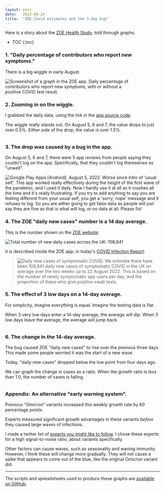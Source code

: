 ```yaml
---
layout: post
date:   2022-08-24
title:  "ZOE Covid estimates and the 3 day bug"
---
```


Here is a story about the [ZOE Health Study](ZOE-health-study), told through graphs.

[ZOE-health-study]: https://en.wikipedia.org/wiki/Zoe_Health_Study

* TOC
{:toc}

### 1. "Daily percentage of contributors who report new symptoms."

There is a big wiggle in early August.

<p style="max-width: 417px">
  <img src="/assets/for-post/2022-08-24-zoe-covid-3-day-bug/newly_symptomatic_contributors.png" alt="Screenshot of a graph in the ZOE app.  Daily percentage of contributors who report new symptoms, with or without a positive COVID test result.">
</p>

### 2. Zooming in on the wiggle.

I grabbed the daily data, using the link in the [app source code](https://github.com/zoe/covid-tracker-react-native/blob/2.7.1-ota-34/src/core/content/ContentService.ts#L124).

The wiggle really stands out.  On August 5, 6 and 7, the value drops to just over 0.5%.  Either side of the drop, the value is over 1.5%.

<img src="/assets/for-post/2022-08-24-zoe-covid-3-day-bug/newly_sick_table.png" alt="">

### 3. The drop was caused by a bug in the app.

On August 5, 6 and 7, there were 5 app reviews from people saying they couldn't log on the app.  Specifically, that they couldn't log themselves as "unwell".

<img src="/assets/for-post/2022-08-24-zoe-covid-3-day-bug/app_review.png" alt="Google Play Apps [Android]. August 5, 2022.
Worse since intro of 'usual self'. This app worked really effectively during the height of the first wave of the pandemic, and I used it daily. Now I hardly use it at all as it crashes all the time and it's really frustrating. If you try to add anything to say you are feeling different from your usual self, you get a 'sorry, nope' message and it refuses to log. So you are either going to get false data as people will just say they are fine as that is what will log, or no data at all. Please fix!">

### 4. The ZOE "daily new cases" number is a 14 day average.

This is the number shown on the [ZOE website](https://health-study.joinzoe.com/data):

<img src="/assets/for-post/2022-08-24-zoe-covid-3-day-bug/cases_screenshot.png" alt="Total number of new daily cases across the UK: 108,841">

It is described inside the ZOE app, in today's [COVID Infection Report](https://storage.googleapis.com/covid-public-data/report/zoe_health_study_report_20220824.pdf):

<blockquote style="max-width: 600px">
  <img src="/assets/for-post/2022-08-24-zoe-covid-3-day-bug/cases_definition.png" alt="Daily new cases of symptomatic COVID.
We estimate there have been 108,841 daily new cases of symptomatic COVID in the UK
on average over the two weeks up to 22 August 2022. This is based on the number of
newly symptomatic app users per day, and the proportion of these who give positive
swab tests." title=""> 
</blockquote>

### 5. The effect of 3 low days on a 14-day average.

For simplicity, imagine everything is equal. Imagine the testing data is flat.

When 3 very low days enter a 14-day average, the average will dip.  When 3 low days leave the average, the average will jump back.

<img src="/assets/for-post/2022-08-24-zoe-covid-3-day-bug/14_day_average.png" alt="">

### 6. The change in the 14-day average.

The bug caused ZOE "daily new cases" to rise over the previous three days.  This made some people worried it was the start of a new wave.

Today, "daily new cases" dropped below the low point from four days ago.

We can graph the change in cases as a ratio.  When the growth ratio is less than 1.0, the number of cases is falling.

<img src="/assets/for-post/2022-08-24-zoe-covid-3-day-bug/daily_change.png" alt="">

<!--
### A1. Update for August 25 - the ZOE video.

A day after I wrote this post, ZOE released a Youtube video.  The videos are released every other Thursday.  ZOE said cases had only decreased by 10% in the last 2 weeks.

XXX - this is not correct. I think it would need to have been *exactly* 1.5 days earlier, which of course they would never have done - XXX
If ZOE had looked 3 days earlier, the data would not have been affected by the bug.  The cases would have decreased by 25% over 2 weeks.

If the bug had not occured, ZOE cases would have decreased by more than 10% over 2 weeks.  If you look at this graph of the 2-week ratio, you might think ZOE cases "should" have decreased by 20%.

<img src="/assets/for-post/2022-08-24-zoe-covid-3-day-bug/daily_change_14.png" alt="">

The case ratio had increased, but the bug distorted the trends.  This may have caused more concern than necessary.
-->

### Appendix: An alternative "early warning system".

Previous "Omicron" variants increased this weekly growth rate by 60 percentage points.

Experts measured significant growth advantages in these variants *before* they caused large waves of infections.

I made a twitter list of [experts you might like to follow](https://twitter.com/i/lists/1521570760950702081).  I chose these experts for a high signal-to-noise ratio, about variants specifically.

Other factors can cause waves, such as seasonality and waning immunity.  However, I think these will change more gradually.  They will not cause a spike that appears to come out of the blue, like the original Omicron variant did.


---

The scripts and spreadsheets used to produce these graphs are [available on GitHub](https://github.com/sourcejedi/nova-covid).
